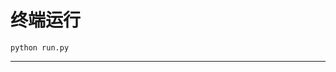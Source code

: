 # 终端运行

```shell
python run.py
```
*****************************************************************************************************************************************************************************************************************************************************************************************************************************************************************